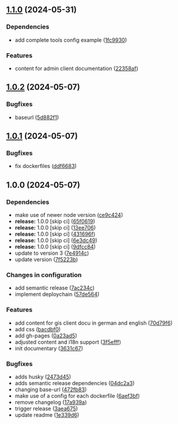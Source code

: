 ## [1.1.0](https://github.com/terrestris/shogun-docs/compare/v1.0.2...v1.1.0) (2024-05-31)


### Dependencies

* add complete tools config example ([1fc9930](https://github.com/terrestris/shogun-docs/commit/1fc9930f01c00e9466c6a2cdf0cae9818f420ac1))


### Features

* content for admin client documentation ([22358af](https://github.com/terrestris/shogun-docs/commit/22358afd6cc96db805525016b23c3359fdd1de84))

## [1.0.2](https://github.com/terrestris/shogun-docs/compare/v1.0.1...v1.0.2) (2024-05-07)


### Bugfixes

* baseurl ([5d882f1](https://github.com/terrestris/shogun-docs/commit/5d882f1fc50f86b62b2ff4e10a1f9c403069b2c6))

## [1.0.1](https://github.com/terrestris/shogun-docs/compare/v1.0.0...v1.0.1) (2024-05-07)


### Bugfixes

* fix dockerfiles ([ddf6683](https://github.com/terrestris/shogun-docs/commit/ddf66835162565f3624ba227654d2b97ea458497))

## 1.0.0 (2024-05-07)


### Dependencies

* make use of newer node version ([ce9c424](https://github.com/terrestris/shogun-docs/commit/ce9c424f1407c18c00738580ada993fb8330bb65))
* **release:** 1.0.0 [skip ci] ([65f0619](https://github.com/terrestris/shogun-docs/commit/65f06195930f2c4aa822c41d6aa997add862cd1e))
* **release:** 1.0.0 [skip ci] ([13ee706](https://github.com/terrestris/shogun-docs/commit/13ee706452afcefdaac81b04d6f73b4295ecd7c5))
* **release:** 1.0.0 [skip ci] ([431696f](https://github.com/terrestris/shogun-docs/commit/431696f0b05244d009cac41c0c194c0aa643c148))
* **release:** 1.0.0 [skip ci] ([6e3dc49](https://github.com/terrestris/shogun-docs/commit/6e3dc494ef60446f90f102f713942135b7773904))
* **release:** 1.0.0 [skip ci] ([9dfcc84](https://github.com/terrestris/shogun-docs/commit/9dfcc840b8ea3156af1b1b1e34cb1febc6ff3f80))
* update to version 3 ([7e4914c](https://github.com/terrestris/shogun-docs/commit/7e4914c32985c46301367e11f4ad9dca32b1d56b))
* update version ([7f5223b](https://github.com/terrestris/shogun-docs/commit/7f5223b37ab20e8da466cd96fc8384279293d556))


### Changes in configuration

* add semantic release ([7ac234c](https://github.com/terrestris/shogun-docs/commit/7ac234c36c10951c4665f3acb9166574dab79fcb))
* implement deploychain ([57de564](https://github.com/terrestris/shogun-docs/commit/57de564ad7458a364661f773c5cd724b11ef9f82))


### Features

* add content for gis client docu in german and english ([70d79f6](https://github.com/terrestris/shogun-docs/commit/70d79f6716550b7634733f9f81d770946229d133))
* add css ([bacdbf0](https://github.com/terrestris/shogun-docs/commit/bacdbf07ffd6dfb882d12c3264ad71f547a54548))
* add gh-pages ([0a23ad5](https://github.com/terrestris/shogun-docs/commit/0a23ad53c1f86c8bc148414dd62e42bc098e68d7))
* adjusted content and i18n support ([3f5efff](https://github.com/terrestris/shogun-docs/commit/3f5efff1ef1a5418a2a7fbbf20d61c9dc75e1b9e))
* init documentary ([3631c67](https://github.com/terrestris/shogun-docs/commit/3631c67b7c03d0bddcccb4c35a35e53d612fb1d3))


### Bugfixes

* adds husky ([2473d45](https://github.com/terrestris/shogun-docs/commit/2473d457950a65a4ebf32606eb8f4868fc1d8926))
* adds semantic release dependencies ([04dc2a3](https://github.com/terrestris/shogun-docs/commit/04dc2a368c9fa6a7d76058ff040aec4d6237552d))
* changing base-url ([472fb83](https://github.com/terrestris/shogun-docs/commit/472fb83ebf47b3a094ed078264874a52a450da56))
* make use of a config for each dockerfile ([6aef3bf](https://github.com/terrestris/shogun-docs/commit/6aef3bfb683c0151ab6412880f870445089b64b8))
* remove changelog ([17a939a](https://github.com/terrestris/shogun-docs/commit/17a939a6093a458aee02b41f32a02d51c31e9d0b))
* trigger release ([3aea675](https://github.com/terrestris/shogun-docs/commit/3aea6752c35fe3cdfdbd32ad03438bd30c14f4ae))
* update readme ([1e339d6](https://github.com/terrestris/shogun-docs/commit/1e339d65bbb978dc22532d0319ca78e755c6a144))
